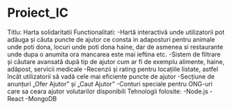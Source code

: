 # Proiect_IC
Titlu: 
      Harta solidaritatii
Functionalitati:
      -Hartă interactivă unde utilizatorii pot adăuga și căuta puncte de ajutor ce consta in adaposturi pentru animale unde poti dona, locuri unde poti dona 
      haine, dar de asmenea si restaurante unde dupa o anumita ora mancarea este mai ieftina etc.
      -Sistem de filtrare și căutare avansată după tip de ajutor cum ar fi de exemplu alimente, haine, adăpost, servicii medicale 
      -Recenzii și rating pentru locațiile listate, astfel încât utilizatorii să vadă cele mai eficiente puncte de ajutor
      -Secțiune de anunțuri „Ofer Ajutor” și „Caut Ajutor” 
      -Conturi speciale pentru ONG-uri care sa ceara ajutor volutarilor disponibili
Tehnologii folosite:
      -Node.js
      -React
      -MongoDB
